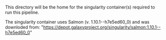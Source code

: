 This directory will be the home for the singularity container(s) required to run this pipeline.

The singularity container uses Salmon (v. 1.10.1--h7e5ed60_0) and was downloded from: 
"https://depot.galaxyproject.org/singularity/salmon:1.10.1--h7e5ed60_0"